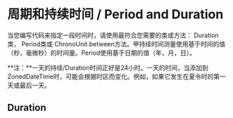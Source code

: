 # 周期和持续时间 / Period and Duration
当您编写代码来指定一段时间时，请使用最符合您需要的类或方法： Duration类， Period类或 ChronoUnit.between方法。甲持续时间测量使用基于时间的值（秒，毫微秒）的时间量。Period使用基于日期的值（年，月，日）。

**注：**一天的持续/Duration时间正好是24小时。一天的时间，当添加到ZonedDateTime时，可能会根据时区而变化。例如，如果它发生在夏令时的第一天或最后一天。

## Duration